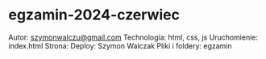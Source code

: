 # egzamin-2024-czerwiec
Autor: szymonwalczu@gmail.com
Technologia: html, css, js
Uruchomienie: index.html
Strona: 
Deploy: Szymon Walczak
Pliki i foldery: egzamin
